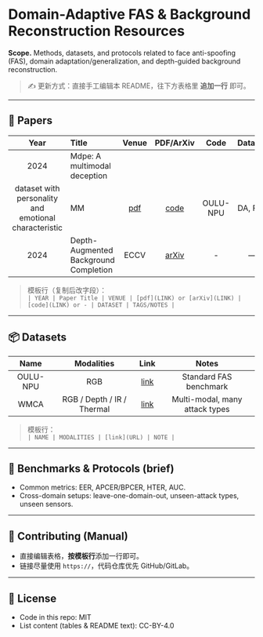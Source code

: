 # Domain-Adaptive FAS & Background Reconstruction Resources

**Scope.** Methods, datasets, and protocols related to face anti-spoofing (FAS), domain adaptation/generalization, and depth-guided background reconstruction.

> ✍️ 更新方式：直接手工编辑本 README，往下方表格里 **追加一行** 即可。

---

## 📄 Papers

| Year | Title | Venue | PDF/ArXiv | Code | Dataset | Notes |
|:---:|:------|:-----:|:---------:|:----:|:------:|:-----:|
| 2024 | Mdpe: A multimodal deception
dataset with personality and emotional characteristic | MM | [pdf](https://example.com) | [code](https://github.com/xxx) | OULU-NPU | DA, FAS |
| 2024 | Depth-Augmented Background Completion | ECCV | [arXiv](https://arxiv.org/abs/2407.00001) | - | — | depth, reconstruction |

> 模板行（复制后改字段）：  
> `| YEAR | Paper Title | VENUE | [pdf](LINK) or [arXiv](LINK) | [code](LINK) or - | DATASET | TAGS/NOTES |`

---

## 📦 Datasets

| Name | Modalities | Link | Notes |
|:----:|:----------:|:----:|:-----:|
| OULU-NPU | RGB | [link](https://example.com) | Standard FAS benchmark |
| WMCA | RGB / Depth / IR / Thermal | [link](https://example.com) | Multi-modal, many attack types |

> 模板行：  
> `| NAME | MODALITIES | [link](URL) | NOTE |`

---

## 🧪 Benchmarks & Protocols (brief)
- Common metrics: EER, APCER/BPCER, HTER, AUC.
- Cross-domain setups: leave-one-domain-out, unseen-attack types, unseen sensors.

---

## 🤝 Contributing (Manual)
- 直接编辑表格，**按模板行**添加一行即可。
- 链接尽量使用 `https://`，代码仓库优先 GitHub/GitLab。

---

## 📜 License
- Code in this repo: MIT  
- List content (tables & README text): CC-BY-4.0
